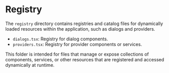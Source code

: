 # Registry

The `registry` directory contains registries and catalog files for dynamically loaded resources within the application, such as dialogs and providers.

- `dialogs.tsx`: Registry for dialog components.
- `providers.tsx`: Registry for provider components or services.

This folder is intended for files that manage or expose collections of components, services, or other resources that are registered and accessed dynamically at runtime.